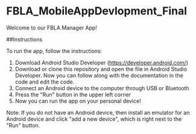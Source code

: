 # FBLA_MobileAppDevlopment_Final

Welcome to our FBLA Manager App!

##Instructions

To run the app, follow the instructions:

1. Download Android Studio Developer (https://developer.android.com/)
2. Download or clone this repository and open the file in Android Studio Developer. Now you can follow along with the documentation in the code and edit the code.
3. Connect an Android device to the computer through USB or Bluetooth
4. Press the "Run" button in the upper left corner
5. Now you can run the app on your personal device!

Note: If you do not have an Android device, then install an emulator for an Android device and click "add a new device", which is right next to the "Run" button.
